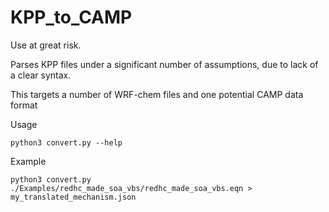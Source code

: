 # KPP_to_CAMP

Use at great risk.

Parses KPP files under a significant number of assumptions, due to lack of a clear syntax.

This targets a number of WRF-chem files and one potential CAMP data format


Usage
```
python3 convert.py --help
```

Example
```
python3 convert.py ./Examples/redhc_made_soa_vbs/redhc_made_soa_vbs.eqn > my_translated_mechanism.json
```

